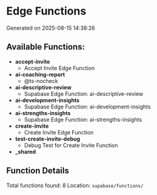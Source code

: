 ﻿# Edge Functions

Generated on 2025-08-15 14:38:26

## Available Functions:

- **accept-invite**
  - Accept Invite Edge Function
- **ai-coaching-report**
  - @ts-nocheck
- **ai-descriptive-review**
  - Supabase Edge Function: ai-descriptive-review
- **ai-development-insights**
  - Supabase Edge Function: ai-development-insights
- **ai-strengths-insights**
  - Supabase Edge Function: ai-strengths-insights
- **create-invite**
  - Create Invite Edge Function
- **test-create-invite-debug**
  - Debug Test for Create Invite Function
- **_shared**

## Function Details

Total functions found: 8
Location: `supabase/functions/`

